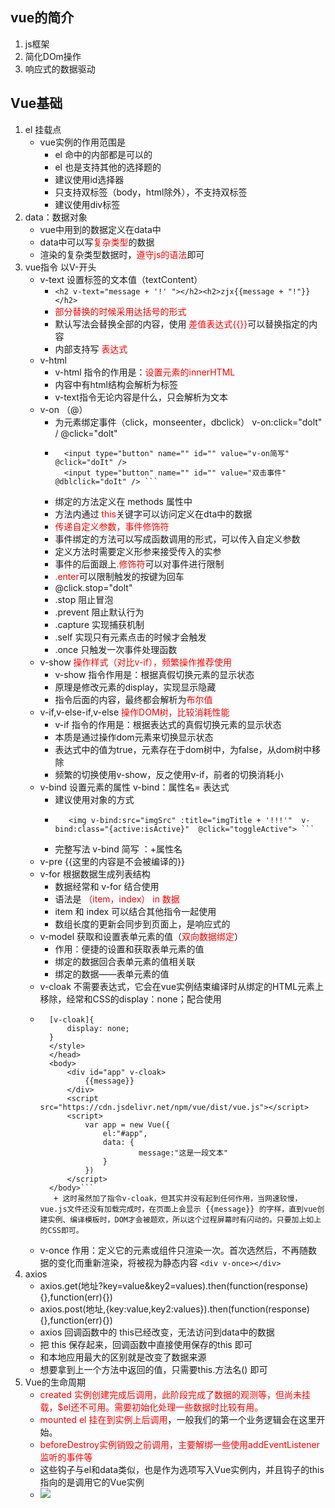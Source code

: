 ## vue的简介 
1. js框架
2. 简化DOm操作
3. 响应式的数据驱动
## Vue基础
1. el 挂载点
	+  vue实例的作用范围是
		+ el 命中的内部都是可以的
		+ el 也是支持其他的选择题的
		+ 建议使用id选择器
		+ 只支持双标签（body，html除外），不支持双标签
		+ 建议使用div标签
2. data：数据对象
	+ vue中用到的数据定义在data中
	+ data中可以写<span style="color:red;">复杂类型</span>的数据
	+ 渲染的复杂类型数据时，<span style="color:red;">遵守js的语法</span>即可
3. vue指令 以V-开头
	+ v-text 设置标签的文本值（textContent）
		+  `<h2 v-text="message + '!' "></h2><h2>zjx{{message + "!"}} </h2>`
		+  <span style="color:red;">部分替换的时候采用达括号的形式</span>
		+  默认写法会替换全部的内容，使用 <span style="color:red"> 差值表达式{{}}</span>可以替换指定的内容
		+  内部支持写<span style="color:red"> 表达式</span>
	+ v-html
		+ v-html 指令的作用是：<span style="color:red">设置元素的innerHTML</span>
		+ 内容中有html结构会解析为标签
		+ v-text指令无论内容是什么，只会解析为文本
	+ v-on （@）
		+ 为元素绑定事件（click，monseenter，dbclick） v-on:click="dolt" / @click="dolt"
		+ ```<input type="button" name="" id="" value="v-on指令"v-on:click="doIt" />
			<input type="button" name="" id="" value="v-on简写" @click="doIt" />
			<input type="button" name="" id="" value="双击事件"  @dblclick="doIt" /> ```
		+ 绑定的方法定义在 methods 属性中
		+ 方法内通过 <span style="color:red">this</span>关键字可以访问定义在dta中的数据
		+ <span style="color:red">传递自定义参数，事件修饰符</span>
		+ 事件绑定的方法可以写成函数调用的形式，可以传入自定义参数
		+ 定义方法时需要定义形参来接受传入的实参
		+ 事件的后面跟上<span style="color:red">.修饰符</span>可以对事件进行限制
		+ <span style="color:red">.enter</span>可以限制触发的按键为回车
		+ @click.stop="dolt"
		+ .stop 阻止冒泡
		+ .prevent 阻止默认行为
		+ .capture 实现捕获机制
		+ .self 实现只有元素点击的时候才会触发
		+ .once 只触发一次事件处理函数
	+ v-show  <span style="color:red">操作样式（对比v-if），频繁操作推荐使用</span> 
		+ v-show 指令作用是：根据真假切换元素的显示状态
		+ 原理是修改元素的display，实现显示隐藏
		+ 指令后面的内容，最终都会解析为<span style="color:red">布尔值</span>
	+ v-if,v-else-if,v-else <span style="color:red">操作DOM树，比较消耗性能 </span>
		+ v-if 指令的作用是：根据表达式的真假切换元素的显示状态
		+ 本质是通过操作dom元素来切换显示状态
		+ 表达式中的值为true，元素存在于dom树中，为false，从dom树中移除
		+ 频繁的切换使用v-show，反之使用v-if，前者的切换消耗小
	+ v-bind 设置元素的属性 v-bind：属性名= 表达式
		+ 建议使用对象的方式
		+ ```<img v-bind:src="imgSrc" :title="imgTitle + '!!!'"  v-bind:class="isActive?'active':''"  @click="toggleActive">
			 <img v-bind:src="imgSrc" :title="imgTitle + '!!!'"  v-bind:class="{active:isActive}"  @click="toggleActive"> ```
		+ 完整写法 v-bind 简写 ：+属性名
	+ v-pre <span>{{这里的内容是不会被编译的}}</span>
	+ v-for 根据数据生成列表结构
		+ 数据经常和 v-for 结合使用
		+ 语法是 <span style="color:red">（item，index） in 数据</span>
		+ item 和 index 可以结合其他指令一起使用
		+ 数组长度的更新会同步到页面上，是响应式的
	+ v-model 获取和设置表单元素的值（<span style="color:red">双向数据绑定</span>）
		+ 作用：便捷的设置和获取表单元素的值
		+ 绑定的数据回合表单元素的值相关联
		+ 绑定的数据——表单元素的值
	+ v-cloak 不需要表达式，它会在vue实例结束编译时从绑定的HTML元素上移除，经常和CSS的display：none；配合使用
  	+ ```<style>
        [v-cloak]{
            display: none;
        }
		</style>
		</head>
		<body>
			<div id="app" v-cloak>
				{{message}}
			</div>
			<script src="https://cdn.jsdelivr.net/npm/vue/dist/vue.js"></script>
			<script>
				var app = new Vue({
					el:"#app",
					data: {
							message:"这是一段文本"
					}
				})
			</script>
		</body>```
         + 这时虽然加了指令v-cloak，但其实并没有起到任何作用，当网速较慢，vue.js文件还没有加载完成时，在页面上会显示 {{message}} 的字样，直到vue创建实例、编译模板时，DOM才会被题欢，所以这个过程屏幕时有闪动的。只要加上如上的CSS即可。
	+ v-once 作用：定义它的元素或组件只渲染一次。首次选然后，不再随数据的变化而重新渲染，将被视为静态内容 `<div v-once></div>`
1. axios
	+ axios.get(地址?key=value&key2=values).then(function(response){},function(err){})
	+ axios.post(地址,{key:value,key2:values}).then(function(response){},function(err){})
	+ axios 回调函数中的 this已经改变，无法访问到data中的数据
	+ 把 this 保存起来，回调函数中直接使用保存的this 即可
	+ 和本地应用最大的区别就是改变了数据来源
	+ 想要拿到上一个方法中返回的值，只需要this.方法名() 即可
5. Vue的生命周期
	+ <span style="color:red">created 实例创建完成后调用，</sapn>此阶段完成了数据的观测等，但尚未挂载，$el还不可用。需要初始化处理一些数据时比较有用。
	+ <span style="color:red">mounted el 挂在到实例上后调用</span>，一般我们的第一个业务逻辑会在这里开始。
	+ <span style="color:red">beforeDestroy实例销毁之前调用，主要解绑一些使用addEventListener监听的事件等</span>
	+ 这些钩子与el和data类似，也是作为选项写入Vue实例内，并且钩子的this指向的是调用它的Vue实例
	+ <img src="../vue_study/img/1531106989.png">
  